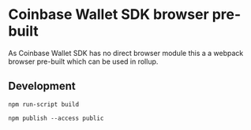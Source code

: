 # Coinbase Wallet SDK browser pre-built

As Coinbase Wallet SDK has no direct browser module this a a webpack browser pre-built which can be used in rollup.

## Development

```
npm run-script build
```

```
npm publish --access public
```
